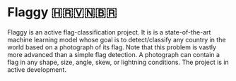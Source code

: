 #  Flaggy 🇭🇷🇻🇳🇧🇷

Flaggy is an active flag-classification project. It is is a state-of-the-art machine learning model whose goal is to detect/classify any country in the world based on a photograph of its flag. Note that this problem is vastly more advanced than a simple flag detection. A photograph can contain a flag in any shape, size, angle, skew, or lightning conditions. The project is in active development.
